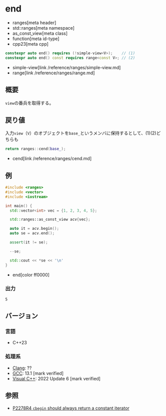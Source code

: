 # end
* ranges[meta header]
* std::ranges[meta namespace]
* as_const_view[meta class]
* function[meta id-type]
* cpp23[meta cpp]

```cpp
constexpr auto end() requires (!simple-view<V>);    // (1)
constexpr auto end() const requires range<const V>; // (2)
```
* simple-view[link /reference/ranges/simple-view.md]
* range[link /reference/ranges/range.md]

## 概要

`view`の番兵を取得する。

## 戻り値

入力`view`（`V`）のオブジェクトを`base_`というメンバに保持するとして、(1)(2)どちらも

```cpp
return ranges::cend(base_);
```
* cend[link /reference/ranges/cend.md]

## 例

```cpp example
#include <ranges>
#include <vector>
#include <iostream>

int main() {
  std::vector<int> vec = {1, 2, 3, 4, 5};

  std::ranges::as_const_view acv{vec};

  auto it = acv.begin();
  auto se = acv.end();

  assert(it != se);

  --se;

  std::cout << *se << '\n'
}
```
* end[color ff0000]

### 出力

```
5
```

## バージョン
### 言語
- C++23

### 処理系
- [Clang](/implementation.md#clang): ??
- [GCC](/implementation.md#gcc): 13.1 [mark verified]
- [Visual C++](/implementation.md#visual_cpp): 2022 Update 6 [mark verified]

## 参照

- [P2278R4 `cbegin` should always return a constant iterator](https://www.open-std.org/jtc1/sc22/wg21/docs/papers/2022/p2278r4.html)
